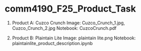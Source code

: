 # comm4190_F25_Product_Task

1. Product A: Cuzco Crunch
   Image: Cuzco_Crunch_1.jpg, Cuzco_Crunch_2.jpg
   Notebook: CuzcoCrunch.pdf
  
2. Product B: Plaintain Lite
  Image: plaintain lite.png
  Notebook: plaintainlite_product_description.ipynb

